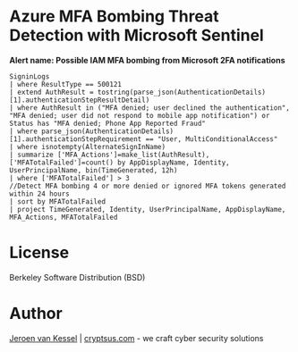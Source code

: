 # Azure MFA Bombing Threat Detection with Microsoft Sentinel

**Alert name: Possible IAM MFA bombing from Microsoft 2FA notifications**

```
SigninLogs
| where ResultType == 500121
| extend AuthResult = tostring(parse_json(AuthenticationDetails)[1].authenticationStepResultDetail)
| where AuthResult in ("MFA denied; user declined the authentication", "MFA denied; user did not respond to mobile app notification") or Status has "MFA denied; Phone App Reported Fraud"
| where parse_json(AuthenticationDetails)[1].authenticationStepRequirement == "User, MultiConditionalAccess"
| where isnotempty(AlternateSignInName)
| summarize ['MFA_Actions']=make_list(AuthResult), ['MFATotalFailed']=count() by AppDisplayName, Identity, UserPrincipalName, bin(TimeGenerated, 12h)
| where ['MFATotalFailed'] > 3
//Detect MFA bombing 4 or more denied or ignored MFA tokens generated within 24 hours
| sort by MFATotalFailed
| project TimeGenerated, Identity, UserPrincipalName, AppDisplayName, MFA_Actions, MFATotalFailed
```

# License
Berkeley Software Distribution (BSD)

# Author
[Jeroen van Kessel](https://twitter.com/jeroenvkessel) | [cryptsus.com](https://cryptsus.com) - we craft cyber security solutions
